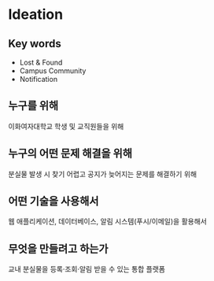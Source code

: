# Ideation

## Key words
- Lost & Found
- Campus Community
- Notification

## 누구를 위해
이화여자대학교 학생 및 교직원들을 위해  

## 누구의 어떤 문제 해결을 위해
분실물 발생 시 찾기 어렵고 공지가 늦어지는 문제를 해결하기 위해  

## 어떤 기술을 사용해서
웹 애플리케이션, 데이터베이스, 알림 시스템(푸시/이메일)을 활용해서  

## 무엇을 만들려고 하는가
교내 분실물을 등록·조회·알림 받을 수 있는 통합 플랫폼
